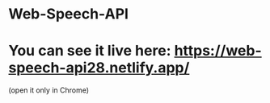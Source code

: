 # Web-Speech-API

# You can see it live here: https://web-speech-api28.netlify.app/
(open it only in Chrome)
